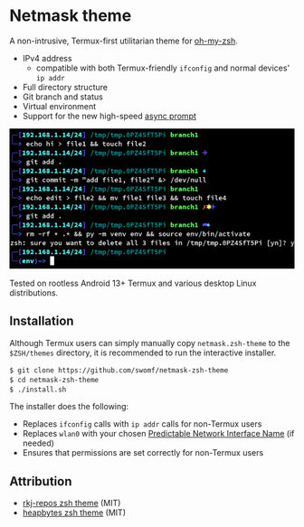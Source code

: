 # Netmask theme

A non-intrusive, Termux-first utilitarian theme for [oh-my-zsh](https://github.com/ohmyzsh/ohmyzsh).

* IPv4 address
  * compatible with both Termux-friendly `ifconfig` and normal devices' `ip addr`
* Full directory structure
* Git branch and status
* Virtual environment
* Support for the new high-speed [async prompt](https://github.com/ohmyzsh/ohmyzsh/issues/12328#issuecomment-2043492331)

![Netmask theme preview](preview.png)

Tested on rootless Android 13+ Termux and various
desktop Linux distributions.

## Installation

Although Termux users can simply manually copy `netmask.zsh-theme` to the `$ZSH/themes` directory, it is
recommended to run the interactive installer.

```bash
$ git clone https://github.com/swomf/netmask-zsh-theme
$ cd netmask-zsh-theme
$ ./install.sh
```

The installer does the following:
* Replaces `ifconfig` calls with `ip addr` calls for
  non-Termux users
* Replaces `wlan0` with your chosen
  [Predictable Network Interface Name](https://wiki.debian.org/NetworkInterfaceNames#THE_.22PREDICTABLE_NAMES.22_SCHEME)
  (if needed)
* Ensures that permissions are set correctly for
  non-Termux users

## Attribution

* [rkj-repos zsh theme](https://github.com/ohmyzsh/ohmyzsh/blob/master/themes/rkj-repos.zsh-theme) (MIT)
* [heapbytes zsh theme](https://github.com/heapbytes/heapbytes-zsh) (MIT)
